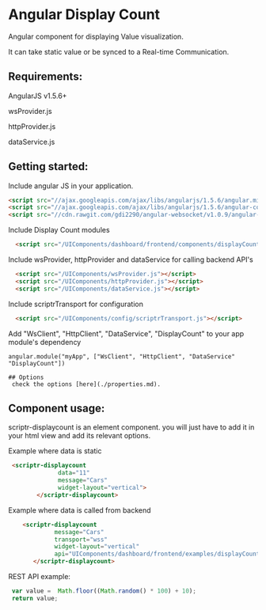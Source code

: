# Angular Display Count 
 
  Angular component for displaying Value visualization.
  
  It can take static value or be synced to a Real-time Communication. 


## Requirements:
  
  AngularJS v1.5.6+
    
  wsProvider.js
  
  httpProvider.js
  
  dataService.js
  
    
## Getting started:

  Include angular JS  in your application.

  
  ```html
  <script src="//ajax.googleapis.com/ajax/libs/angularjs/1.5.6/angular.min.js"></script>
  <script src="//ajax.googleapis.com/ajax/libs/angularjs/1.5.6/angular-cookies.js"></script>
  <script src="//cdn.rawgit.com/gdi2290/angular-websocket/v1.0.9/angular-websocket.min.js"></script>
  ```
  Include Display Count modules
   
  ```html
    <script src="/UIComponents/dashboard/frontend/components/displayCount/displayCount.js"></script>
  ```
  
  Include wsProvider, httpProvider and dataService for calling backend API's
  
  ```html
    <script src="/UIComponents/wsProvider.js"></script>
    <script src="/UIComponents/httpProvider.js"></script>
    <script src="/UIComponents/dataService.js"></script>
  ```
  
  Include scriptrTransport for configuration
  
  ```html
    <script src="/UIComponents/config/scriptrTransport.js"></script>
  ```
  
  Add "WsClient", "HttpClient", "DataService", "DisplayCount" to your app module's dependency
  
  ```
  angular.module("myApp", ["WsClient", "HttpClient", "DataService" "DisplayCount"])
  ```
  
    ## Options 
     check the options [here](./properties.md).
 
  ## Component usage:

scriptr-displaycount is an element component. you will just have to add it in your html view and add its relevant options.

Example where data is static

```html
 <scriptr-displaycount 
              data="11" 
              message="Cars"  
              widget-layout="vertical">
        </scriptr-displaycount>
 ```
 
 Example where data is called from backend
 
 ```html
     <scriptr-displaycount 
     		  message="Cars"
              transport="wss"        
              widget-layout="vertical"
              api="UIComponents/dashboard/frontend/examples/displayCount/getCount">
        </scriptr-displaycount>
  ```
 REST API example:
  
  ```javascript
   var value =  Math.floor((Math.random() * 100) + 10); 
   return value;
  ``` 
  